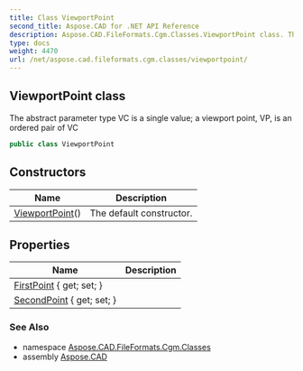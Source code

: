 ```yaml
---
title: Class ViewportPoint
second_title: Aspose.CAD for .NET API Reference
description: Aspose.CAD.FileFormats.Cgm.Classes.ViewportPoint class. The abstract parameter type VC is a single value a viewport point VP is an ordered pair of VC
type: docs
weight: 4470
url: /net/aspose.cad.fileformats.cgm.classes/viewportpoint/
---
```

## ViewportPoint class

The abstract parameter type VC is a single value; a viewport point, VP, is an ordered pair of VC

```csharp
public class ViewportPoint
```

## Constructors

| Name | Description |
| --- | --- |
| [ViewportPoint](viewportpoint/)() | The default constructor. |

## Properties

| Name | Description |
| --- | --- |
| [FirstPoint](../../aspose.cad.fileformats.cgm.classes/viewportpoint/firstpoint/) { get; set; } |  |
| [SecondPoint](../../aspose.cad.fileformats.cgm.classes/viewportpoint/secondpoint/) { get; set; } |  |

### See Also

* namespace [Aspose.CAD.FileFormats.Cgm.Classes](../../aspose.cad.fileformats.cgm.classes/)
* assembly [Aspose.CAD](../../)


